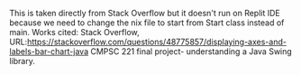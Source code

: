 This is taken directly from Stack Overflow but it doesn't run on Replit IDE because we need to change the nix file to start from Start class instead of main.
Works cited: Stack Overflow, URL:https://stackoverflow.com/questions/48775857/displaying-axes-and-labels-bar-chart-java
CMPSC 221 final project- understanding a Java Swing library.
